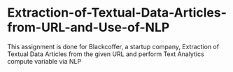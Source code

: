 # Extraction-of-Textual-Data-Articles-from-URL-and-Use-of-NLP
This assignment is done for Blackcoffer, a startup company, Extraction of Textual Data Articles from the given URL and perform Text Analytics compute variable via NLP

